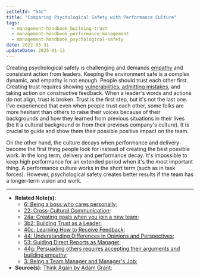 ```yaml
---
zettelId: "54c"
title: "Comparing Psychological Safety with Performance Culture"
tags:
  - management-handbook_building-trust
  - management-handbook_performance-management
  - management-handbook_psychological-safety
date: 2022-03-31
updateDate: 2025-01-13
---
```


Creating psychological safety is challenging and demands [empathy](/notes/44g/) and consistent action from leaders. Keeping the environment safe is a complex dynamic, and empathy is not enough. People should trust each other first. Creating trust requires showing [vulnerabilities, admitting mistakes](/notes/3b6a/), and taking action on constructive feedback. When a leader's words and actions do not align, trust is broken. Trust is the first step, but it's not the last one. I've experienced that even when people trust each other, some folks are more hesitant than others to raise their voices because of their backgrounds and how they learned from previous situations in their lives (be it a cultural background or from their previous company's culture). It is crucial to guide and show them their possible positive impact on the team.

On the other hand, the culture decays when performance and delivery become the first thing people look for instead of creating the best possible work. In the long term, delivery and performance decay. It's impossible to keep high performance for an extended period when it's the most important thing. A performance culture works in the short term (such as in task forces). However, psychological safety creates better results if the team has a longer-term vision and work.

---

- **Related Note(s):**
  - [6: Being a boss who cares personally](/notes/6/);
  - [22: Cross-Cultural Communication](/notes/22/);
  - [24a: Creating goals when you join a new team](/notes/24a/);
  - [3b2: Building Trust as a Leader](/notes/3b2/);
  - [40c: Learning How to Receive Feedback](/notes/40c/);
  - [44: Understanding Differences in Opinions and Perspectives](/notes/44/);
  - [53: Guiding Direct Reports as Manager](/notes/53/);
  - [44g: Persuading others requires accepting their arguments and building empathy](/notes/44g/);
  - [3: Being a Team Manager and Manager's Job](/notes/3/);
- **Source(s):** [Think Again by Adam Grant](/books/think-again-by-adam-grant-book-summary-review-and-notes/);
